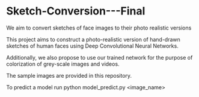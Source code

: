 # Sketch-Conversion---Final
We aim to convert sketches of face images to their photo realistic versions

This project aims to construct a photo-realistic version of hand-drawn sketches of human faces using Deep Convolutional Neural Networks. 

 Additionally, we also propose to use our trained network for the purpose of colorization of grey-scale images and videos.
 
 The sample images are provided in this repository.
 
 To predict a model run python model_predict.py <image_name>
